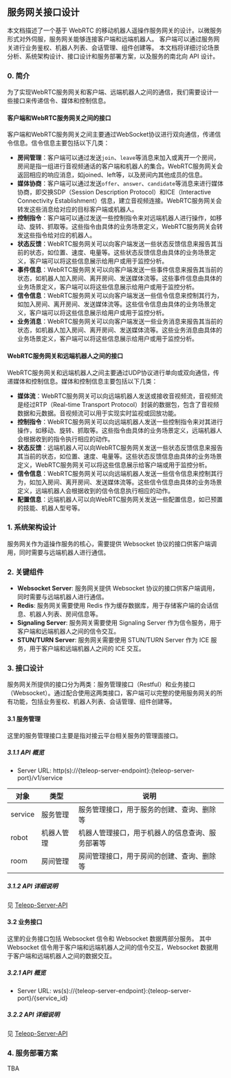 ## 服务网关接口设计

本文档描述了一个基于 WebRTC 的移动机器人遥操作服务网关的设计。以微服务形式对外伺服，服务网关能够连接客户端和远端机器人。
客户端可以通过服务网关进行业务鉴权、机器人列表、会话管理、组件创建等。
本文档将详细讨论场景分析、系统架构设计、接口设计和服务部署方案，以及服务的南北向 API 设计。

### 0. 简介

为了实现WebRTC服务网关和客户端、远端机器人之间的通信，我们需要设计一些接口来传递信令、媒体和控制信息。

#### 客户端和WebRTC服务网关之间的接口
客户端和WebRTC服务网关之间主要通过WebSocket协议进行双向通信，传递信令信息。信令信息主要包括以下几类：

- **房间管理**：客户端可以通过发送`join`、`leave`等消息来加入或离开一个房间，房间是指一组进行音视频通话的客户端和机器人的集合。WebRTC服务网关会返回相应的响应消息，如joined、left等，以及房间内其他成员的信息。
- **媒体协商**：客户端可以通过发送`offer`、`answer`、`candidate`等消息来进行媒体协商，即交换SDP（Session Description Protocol）和ICE（Interactive Connectivity Establishment）信息，建立音视频连接。WebRTC服务网关会转发这些消息给对应的目标客户端或机器人。
- **控制指令**：客户端可以通过发送一些控制指令来对远端机器人进行操作，如移动、旋转、抓取等。这些指令由具体的业务场景定义，WebRTC服务网关会转发这些指令给对应的机器人。
- **状态反馈**：WebRTC服务网关可以向客户端发送一些状态反馈信息来报告其当前的状态，如位置、速度、电量等。这些状态反馈信息由具体的业务场景定义，客户端可以将这些信息展示给用户或用于监控分析。
- **事件信息**：WebRTC服务网关可以向客户端发送一些事件信息来报告其当前的状态，如机器人加入房间、离开房间、发送媒体流等。这些事件信息由具体的业务场景定义，客户端可以将这些信息展示给用户或用于监控分析。
- **信令信息**：WebRTC服务网关可以向客户端发送一些信令信息来控制其行为，如加入房间、离开房间、发送媒体流等。这些信令信息由具体的业务场景定义，客户端可以将这些信息展示给用户或用于监控分析。
- **业务消息**：WebRTC服务网关可以向客户端发送一些业务消息来报告其当前的状态，如机器人加入房间、离开房间、发送媒体流等。这些业务消息由具体的业务场景定义，客户端可以将这些信息展示给用户或用于监控分析。

#### WebRTC服务网关和远端机器人之间的接口

WebRTC服务网关和远端机器人之间主要通过UDP协议进行单向或双向通信，传递媒体和控制信息。媒体和控制信息主要包括以下几类：

- **媒体流**：WebRTC服务网关可以向远端机器人发送或接收音视频流，音视频流是经过RTP（Real-time Transport Protocol）封装的数据包，包含了音视频数据和元数据。音视频流可以用于实现实时监视或回放功能。
- **控制指令**：WebRTC服务网关可以向远端机器人发送一些控制指令来对其进行操作，如移动、旋转、抓取等。这些指令由具体的业务场景定义，远端机器人会根据收到的指令执行相应的动作。
- **状态反馈**：远端机器人可以向WebRTC服务网关发送一些状态反馈信息来报告其当前的状态，如位置、速度、电量等。这些状态反馈信息由具体的业务场景定义，WebRTC服务网关可以将这些信息展示给客户端或用于监控分析。
- **信令信息**：WebRTC服务网关可以向远端机器人发送一些信令信息来控制其行为，如加入房间、离开房间、发送媒体流等。这些信令信息由具体的业务场景定义，远端机器人会根据收到的信令信息执行相应的动作。
- **配置信息**：远端机器人可以向WebRTC服务网关发送一些配置信息，如已预置的技能、机器人型号等。

### 1. 系统架构设计

服务网关作为遥操作服务的核心，需要提供 Websocket 协议的接口供客户端调用，同时需要与远端机器人进行通信。

### 2. 关键组件

- **Websocket Server**: 服务网关提供 Websocket 协议的接口供客户端调用，同时需要与远端机器人进行通信。
- **Redis**: 服务网关需要使用 Redis 作为缓存数据库，用于存储客户端的会话信息、机器人列表、房间信息等。
- **Signaling Server**: 服务网关需要使用 Signaling Server 作为信令服务，用于客户端和远端机器人之间的信令交互。
- **STUN/TURN Server**: 服务网关需要使用 STUN/TURN Server 作为 ICE 服务，用于客户端和远端机器人之间的 ICE 交互。

### 3. 接口设计

服务网关所提供的接口分为两类：服务管理接口（Restful）和业务接口（Websocket）。通过配合使用这两类接口，客户端可以完整的使用服务网关的所有功能，包括业务鉴权、机器人列表、会话管理、组件创建等。

#### 3.1 服务管理

这里的服务管理接口主要是指对接云平台相关服务的管理面接口。

##### 3.1.1 API 概览

- Server URL: http(s)://{teleop-server-endpoint}:{teleop-server-port}/v1/service

| 对象      | 类型    | 说明                       |
|---------|-------|--------------------------|
| service | 服务管理  | 服务管理接口，用于服务的创建、查询、删除等    |
 | robot   | 机器人管理 | 机器人管理接口，用于机器人的信息查询、服务部署等 |
| room    | 房间管理  | 房间管理接口，用于房间的创建、查询、删除等    |

##### 3.1.2 API 详细说明

见 [Teleop-Server-API](./teleop-server-api.md)

#### 3.2 业务接口

这里的业务接口包括 Websocket 信令和 Websocket 数据两部分服务。
其中 Websocket 信令用于客户端和远端机器人之间的信令交互，Websocket 数据用于客户端和远端机器人之间的数据交互。

##### 3.2.1 API 概览

- Server URL: ws(s)://{teleop-server-endpoint}:{teleop-server-port}/{service_id}

##### 3.2.2 API 详细说明

见 [Teleop-Server-API](./teleop-server-api.md)

### 4. 服务部署方案

TBA